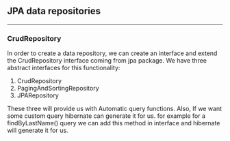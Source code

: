 ## JPA data repositories
***
### CrudRepository
In order to create a data repository, we can create an interface
and extend the CrudRepository interface coming from jpa package.
We have three abstract interfaces for this functionality:
1. CrudRepository
2. PagingAndSortingRepository
3. JPARepository

These three will provide us with Automatic query functions. Also, If we want some custom query hibernate can generate
it for us. for example for a findByLastName() query we can add this method in interface and hibernate will generate it
for us.

